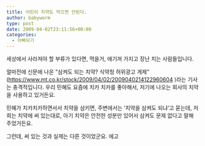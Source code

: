 ```yaml
---
title: 어린이 치약도 먹으면 안된다.
author: babyworm
type: post
date: 2009-04-02T23:11:56+00:00
categories:
  - 아빠되기
---
```

세상에서 사라져야 할 부류가 있다면, 먹을거, 애기꺼 가지고 장난 치는 사람들입니다. 

얼마전에 신문에 나온 "삼켜도 되는 치약? 식약청 허위광고 게제"(https://www.mt.co.kr/stock/2009/04/02/2009040214122960604 )라는 기사는 충격적입니다. 우리 민혜도 요즘에 치카 치카를 좋아해서, 저기에 나오는 회사의 치약을 사용하고 있거든요.

민혜가 치카치카하면서서 치약을 삼키면, 주변에서는 ‘치약을 삼켜도 되냐’고 묻는데, 저희는 치약에 써 있는대로, 아기 치약은 안전한 성분만 있어서 삼켜도 문제 없다고 말해 주었거든요.

그런데, 써 있는 것과 실제는 다른 것이었군요. 에고
